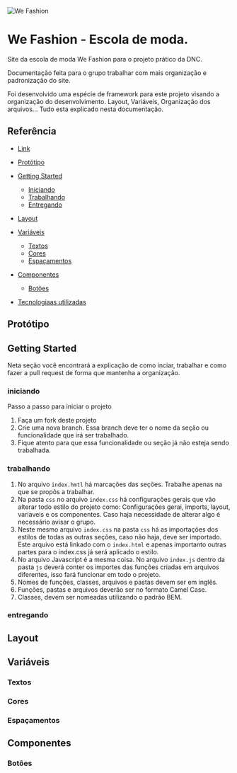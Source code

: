 



![We Fashion](https://github.com/laurentino01/wefashion_projeto_dnc/assets/81561554/7dfa73ee-0809-4b72-99a2-63abc97380c3)





# We Fashion - Escola de moda.
Site
 da escola de moda We Fashion para o projeto prático da DNC.

Documentação feita para o grupo trabalhar com mais organização e padronização do site. 

Foi desenvolvido uma espécie de framework para este projeto visando a organização do desenvolvimento. Layout, Variáveis, Organização dos arquivos... Tudo esta explicado nesta documentação. 

## Referência
- [Link](https://github.com/laurentino01/wefashion_projeto_dnc#Link)
- [Protótipo](https://github.com/laurentino01/wefashion_projeto_dnc#prot%C3%B3tipo)
 - [Getting Started](https://github.com/laurentino01/wefashion_projeto_dnc#getting-started)
    - [Iniciando](https://github.com/laurentino01/wefashion_projeto_dnc#iniciando)
    - [Trabalhando](https://github.com/laurentino01/wefashion_projeto_dnc#trabalhando)
    - [Entregando](https://github.com/laurentino01/wefashion_projeto_dnc#entregando)

 - [Layout](https://github.com/laurentino01/wefashion_projeto_dnc#layout)
 - [Variáveis](https://github.com/laurentino01/wefashion_projeto_dnc#vari%C3%A1veis)
    - [Textos](https://github.com/laurentino01/wefashion_projeto_dnc#textos)
    - [Cores](https://github.com/laurentino01/wefashion_projeto_dnc#cores)
    - [Espaçamentos](https://github.com/laurentino01/wefashion_projeto_dnc#espa%C3%A7amentos)
 - [Componentes](https://github.com/laurentino01/wefashion_projeto_dnc#componentes)
    - [Botões](https://github.com/laurentino01/wefashion_projeto_dnc#bot%C3%B5es)
 - [Tecnologiaas utilizadas](https://github.com/laurentino01/wefashion_projeto_dnc#Link)
      
  
  
## Protótipo


## Getting Started
Neta seção você encontrará a explicação de como inciar, trabalhar e como fazer a pull request de forma que mantenha a organização. 

### iniciando
Passo a passo para iniciar o projeto
 1. Faça um fork deste projeto
 2. Crie uma nova branch. Essa branch deve ter o nome da seção ou funcionalidade que irá ser trabalhado.
 3. Fique atento para que essa funcionalidade ou seção já não esteja sendo trabalhada.


### trabalhando
 1. No arquivo `index.hmtl` há marcações das seções. Trabalhe apenas na que se propôs a trabalhar.
 2. Na pasta `css` no arquivo `index.css` há configurações gerais que vão alterar todo estilo do projeto como: Configurações gerai, imports, layout, variaveis e os componentes. Caso haja necessidade de alterar algo é necessário avisar o grupo.
 3. Neste mesmo arquivo `index.css` na pasta `css` há as importações dos estilos de todas as outras seções, caso não haja, deve ser importado. Este arquivo está linkado com o `index.html` e apenas importanto outras partes para o index.css já será aplicado o estilo.
 4. No arquivo Javascript é a mesma coisa. No arquivo `index.js` dentro da pasta `js` deverá conter os importes das funções criadas em arquivos diferentes, isso fará funcionar em todo o projeto.
 5. Nomes de funções, classes, arquivos e pastas devem ser em inglês.
 6. Funções, pastas e arquivos deverão ser no formato Camel Case.
 7. Classes, devem ser nomeadas utilizando o padrão BEM.
### entregando
## Layout
## Variáveis
### Textos
### Cores
### Espaçamentos
## Componentes
### Botões

